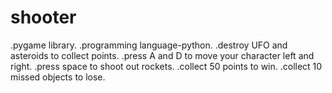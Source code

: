 # shooter
.pygame library.
.programming language-python.
.destroy UFO and asteroids to collect points.
.press A and D to move your character left and right.
.press space to shoot out rockets.
.collect 50 points to win.
.collect 10 missed objects to lose.
